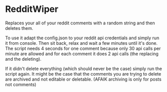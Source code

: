 # RedditWiper
Replaces your all of your reddit comments with a random string and then deletes them.

To use it adapt the config.json to your reddit api credentials and simply run it from console.
Then sit back, relax and wait a few minutes until it's done.
The script needs 4 seconds for one comment because only 30 api calls per minute are allowed and for each comment it does 2 api calls
(the replacing and the deleting).

If it didn't delete everything (which should never be the case) simply run the script again.
It might be the case that the comments you are trying to delete are archived and not editable or deletable. (AFAIK
archiving is only for posts not comments)

